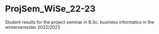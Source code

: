 # ProjSem_WiSe_22-23
Student results for the project seminar in  B.Sc. business informatics in the wintersemester 2022/2023
